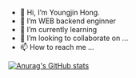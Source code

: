 - 👋 Hi, I’m Youngjin Hong.
- 👀 I’m WEB backend enginner 
- 🌱 I’m currently learning 
- 💞️ I’m looking to collaborate on ...
- 📫 How to reach me ...

[![Anurag's GitHub stats](https://github-readme-stats.vercel.app/api?username=HONGVELOPER)](https://github.com/anuraghazra/github-readme-stats)

<!---
HONGVELOPER/HONGVELOPER is a ✨ special ✨ repository because its `README.md` (this file) appears on your GitHub profile.
You can click the Preview link to take a look at your changes.
--->

